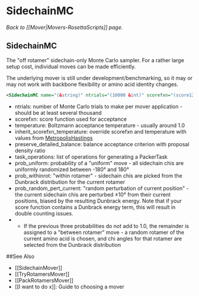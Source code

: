 # SidechainMC
*Back to [[Mover|Movers-RosettaScripts]] page.*
## SidechainMC

The "off rotamer" sidechain-only Monte Carlo sampler. For a rather large setup cost, individual moves can be made efficiently.

The underlying mover is still under development/benchmarking, so it may or may not work with backbone flexibility or amino acid identity changes.

```xml
<SidechainMC name="(&string)" ntrials="(10000 &int)" scorefxn="(score12 &string)" temperature="(1.0 &real)" inherit_scorefxn_temperature="(0 &bool)" preserve_detailed_balance="(1 &bool)" task_operations="(&string,&string,&string)" prob_uniform="(0.0 &real)" prob_withinrot="(0.0 &real)" prob_random_pert_current="(0.0 &real)"/>
```

-   ntrials: number of Monte Carlo trials to make per mover application - should be at least several thousand
-   scorefxn: score function used for acceptance
-   temperature: Boltzmann acceptance temperature - usually around 1.0
-   inherit\_scorefxn\_temperature: override scorefxn and temperature with values from [MetropolisHastings](#MetropolisHastings)
-   preserve\_detailed\_balance: balance acceptance criterion with proposal density ratio
-   task\_operations: list of operations for generating a PackerTask
-   prob\_uniform: probability of a "uniform" move - all sidechain chis are uniformly randomized between -180° and 180°
-   prob\_withinrot: "within rotamer" - sidechain chis are picked from the Dunbrack distribution for the current rotamer
-   prob\_random\_pert\_current: "random perturbation of current position" - the current sidechain chis are perturbed ±10° from their current positions, biased by the resulting Dunbrack energy. Note that if your score function contains a Dunbrack energy term, this will result in double counting issues.
-   - If the previous three probabilities do not add to 1.0, the remainder is assigned to a "between rotamer" move - a random rotamer of the current amino acid is chosen, and chi angles for that rotamer are selected from the Dunbrack distribution


##See Also

* [[SidechainMover]]
* [[TryRotamersMover]]
* [[PackRotamersMover]]
* [[I want to do x]]: Guide to choosing a mover
